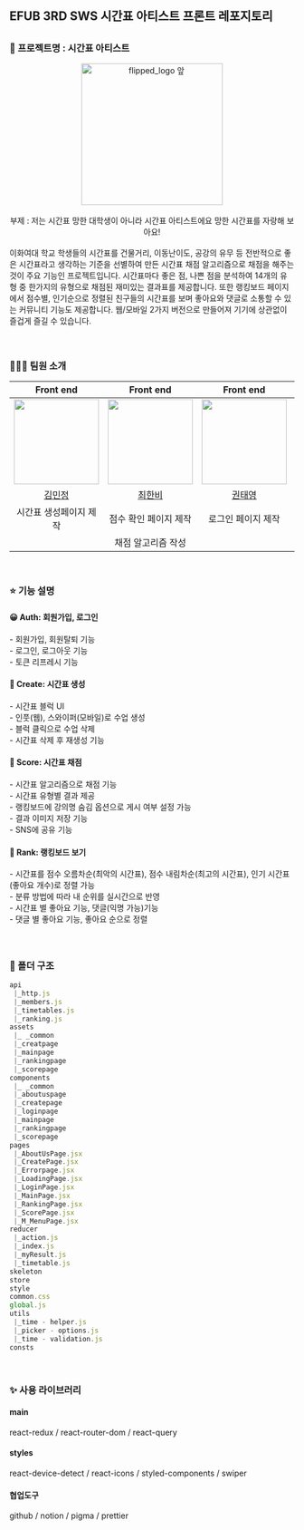 <h2>EFUB 3RD SWS 시간표 아티스트 프론트 레포지토리<h2>
<h3> 🎨 프로젝트명 : 시간표 아티스트</h3>

<div align="center">
<img width="250" alt="flipped_logo 앞" src="https://github.com/SamwaMoney/Time-Table-Artist-front/assets/125418818/672427cb-5eea-407f-89ae-4dd217541ea8">
<br/>
<br/>    
<div>부제 : 저는 시간표 망한 대학생이 아니라 시간표 아티스트에요 망한 시간표를 자랑해 보아요!</div>
</div>
<br/>
<div>이화여대 학교 학생들의 시간표를 건물거리, 이동난이도, 공강의 유무 등 전반적으로 좋은 시간표라고 생각하는 기준을 선별하여 만든 시간표 채점 알고리즘으로 채점을 해주는 것이 주요 기능인 프로젝트입니다. 시간표마다 좋은 점, 나쁜 점을 분석하여 14개의 유형 중 한가지의 유형으로 채점된 재미있는 결과표를 제공합니다. 또한 랭킹보드 페이지에서 점수별, 인기순으로 정렬된 친구들의 시간표를 보며 좋아요와 댓글로 소통할 수 있는 커뮤니티 기능도 제공합니다. 웹/모바일 2가지 버전으로 만들어져 기기에 상관없이 즐겁게 즐길 수 있습니다. </div>
     
<br/>
<br/>

<h3> 👩🏻‍💻 팀원 소개 </h3>

<div align="center">
    
|Front end|Front end|Front end|Front end
| :-: | :-: | :-: | :-: |
|  <img src="https://github.com/SamwaMoney/Time-Table-Artist-front/assets/125418818/fa690ee3-97ab-4f45-9f29-d0b87820c087" width="150"> | <img src="https://github.com/SamwaMoney/Time-Table-Artist-front/assets/125418818/c91ae39b-482d-4f6a-91cd-c3095d09adfe" width="150">| <img src="https://github.com/SamwaMoney/Time-Table-Artist-front/assets/125418818/b7f764d4-43e5-43be-a4a1-f65f00a0e1ea" width="150"> | <img src="https://github.com/SamwaMoney/Time-Table-Artist-front/assets/125418818/1b11d7e4-9b90-442a-af66-64347dfacd66" width="150"> |
|[김민정](https://github.com/wowalswjd)|[최한비](https://github.com/hanby-choi)|[권태영](https://github.com/teyeong)|[오혜린](https://github.com/ooherin)|
|시간표 생성페이지 제작|점수 확인 페이지 제작|로그인 페이지 제작|랭킹보드 페이지 제작|
||채점 알고리즘 작성|||

</div>

 <br/>

 <h3> ⭐️ 기능 설명 </h3>
<h4>😀 Auth: 회원가입, 로그인 </h4>
<div>- 회원가입, 회원탈퇴 기능</div>
<div>- 로그인, 로그아웃 기능</div>
<div>- 토큰 리프레시 기능</div>
<h4>📝 Create: 시간표 생성 </h4>
<div>- 시간표 블럭 UI</div>
<div>- 인풋(웹), 스와이퍼(모바일)로 수업 생성</div>
<div>- 블럭 클릭으로 수업 삭제</div>
<div>- 시간표 삭제 후 재생성 기능</div>
<h4>💯 Score: 시간표 채점 </h4>
<div>- 시간표 알고리즘으로 채점 기능</div>
<div>- 시간표 유형별 결과 제공</div>
<div>- 랭킹보드에 강의명 숨김 옵션으로 게시 여부 설정 가능</div>
<div>- 결과 이미지 저장 기능</div>
<div>- SNS에 공유 기능</div>
<h4>🔢 Rank: 랭킹보드 보기 </h4>
<div>- 시간표를 점수 오름차순(최악의 시간표), 점수 내림차순(최고의 시간표), 인기 시간표(좋아요 개수)로 정렬 가능</div>
<div>- 분류 방법에 따라 내 순위를 실시간으로 반영</div>
<div>- 시간표 별 좋아요 기능, 댓글(익명 가능)기능</div>
<div>- 댓글 별 좋아요 기능, 좋아요 순으로 정렬</div>
<h4></h4>

<br/>

<h3> 📂 폴더 구조 </h3>

```javascript
api
 |_http.js
 |_members.js
 |_timetables.js
 |_ranking.js
assets
 |_ _common
 |_creatpage
 |_mainpage
 |_rankingpage
 |_scorepage
components
 |_ _common
 |_aboutuspage
 |_createpage
 |_loginpage
 |_mainpage
 |_rankingpage
 |_scorepage
pages
 |_AboutUsPage.jsx
 |_CreatePage.jsx
 |_Errorpage.jsx
 |_LoadingPage.jsx
 |_LoginPage.jsx
 |_MainPage.jsx
 |_RankingPage.jsx
 |_ScorePage.jsx
 |_M_MenuPage.jsx
reducer
 |_action.js
 |_index.js
 |_myResult.js
 |_timetable.js
skeleton
store
style
common.css
global.js
utils
 |_time - helper.js
 |_picker - options.js
 |_time - validation.js
consts
```

<br/>
<h3> ✨ 사용 라이브러리 </h3>
<h4>main</h4>

react-redux /
react-router-dom /
react-query
<br/>

<h4>styles</h4>

react-device-detect /
react-icons /
styled-components /
swiper
<br/>

<h4>협업도구</h4>

github /
notion /
pigma /
prettier
<br/>

